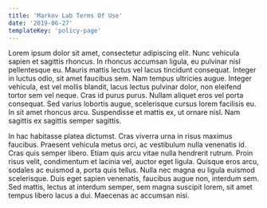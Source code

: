 ```yaml
---
title: 'Markov Lab Terms Of Use'
date: '2019-06-27'
templateKey: 'policy-page'
---
```


Lorem ipsum dolor sit amet, consectetur adipiscing elit. Nunc vehicula sapien et sagittis rhoncus. In rhoncus accumsan ligula, eu pulvinar nisl pellentesque eu. Mauris mattis lectus vel lacus tincidunt consequat. Integer in luctus odio, sit amet faucibus sem. Nam tempus ultricies augue. Integer vehicula, est vel mollis blandit, lacus lectus pulvinar dolor, non eleifend tortor sem vel neque. Cras id purus purus. Nullam aliquet eros vel porta consequat. Sed varius lobortis augue, scelerisque cursus lorem facilisis eu. In sit amet rhoncus arcu. Suspendisse et mattis ex, ut ornare nisl. Nam sagittis ex sagittis semper sagittis.

In hac habitasse platea dictumst. Cras viverra urna in risus maximus faucibus. Praesent vehicula metus orci, ac vestibulum nulla venenatis id. Cras quis semper libero. Etiam quis arcu vitae nulla hendrerit rutrum. Proin risus velit, condimentum et lacinia vel, auctor eget ligula. Quisque eros arcu, sodales ac euismod a, porta quis tellus. Nulla nec magna eu ligula euismod scelerisque. Duis eget sapien venenatis, faucibus augue non, interdum sem. Sed mattis, lectus at interdum semper, sem magna suscipit lorem, sit amet tempus libero lacus a dui. Maecenas ac accumsan nisi.
